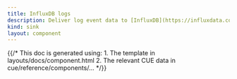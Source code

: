 ```yaml
---
title: InfluxDB logs
description: Deliver log event data to [InfluxDB](https://influxdata.com)
kind: sink
layout: component
---
```


{{/* This doc is generated using:
     1. The template in layouts/docs/component.html
     2. The relevant CUE data in cue/reference/components/... */}}

